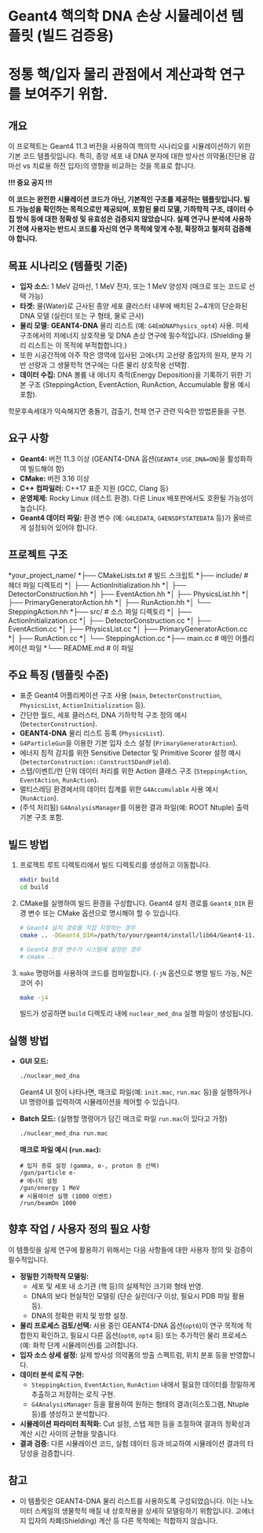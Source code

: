 # Geant4 핵의학 DNA 손상 시뮬레이션 템플릿 (빌드 검증용)

# 정통 핵/입자 물리 관점에서 계산과학 연구를 보여주기 위함.

## 개요

이 프로젝트는 Geant4 11.3 버전을 사용하여 핵의학 시나리오를 시뮬레이션하기 위한 기본 코드 템플릿입니다. 특히, 종양 세포 내 DNA 분자에 대한 방사선 의약품(진단용 감마선 vs 치료용 하전 입자)의 영향을 비교하는 것을 목표로 합니다.

**!!! 중요 공지 !!!**

**이 코드는 완전한 시뮬레이션 코드가 아닌, 기본적인 구조를 제공하는 템플릿입니다. 빌드 가능성을 확인하는 목적으로만 제공되며, 포함된 물리 모델, 기하학적 구조, 데이터 수집 방식 등에 대한 정확성 및 유효성은 검증되지 않았습니다. 실제 연구나 분석에 사용하기 전에 사용자는 반드시 코드를 자신의 연구 목적에 맞게 수정, 확장하고 철저히 검증해야 합니다.**

## 목표 시나리오 (템플릿 기준)

* **입자 소스:** 1 MeV 감마선, 1 MeV 전자, 또는 1 MeV 양성자 (매크로 또는 코드로 선택 가능)
* **타겟:** 물(Water)로 근사된 종양 세포 클러스터 내부에 배치된 2~4개의 단순화된 DNA 모델 (실린더 또는 구 형태, 물로 근사)
* **물리 모델:** **GEANT4-DNA** 물리 리스트 (예: `G4EmDNAPhysics_opt4`) 사용. 미세 구조에서의 저에너지 상호작용 및 DNA 손상 연구에 필수적입니다. (Shielding 물리 리스트는 이 목적에 부적합합니다.)
* 또한 시공간적에 아주 작은 영역에 입사된 고에너지 고선량 중입자의 원자, 분자 기반 선량과 그 생물학적 연구에는 다른 물리 상호작용 선택함.  
* **데이터 수집:** DNA 볼륨 내 에너지 축적(Energy Deposition)을 기록하기 위한 기본 구조 (SteppingAction, EventAction, RunAction, Accumulable 활용 예시 포함).

학문후속세대가 익숙해지면 충돌기, 검출기, 천체 연구 관련 익숙한 방법론들을 구현.

## 요구 사항

* **Geant4:** 버전 11.3 이상 (GEANT4-DNA 옵션(`GEANT4_USE_DNA=ON`)을 활성화하여 빌드해야 함)
* **CMake:** 버전 3.16 이상
* **C++ 컴파일러:** C++17 표준 지원 (GCC, Clang 등)
* **운영체제:** Rocky Linux (테스트 환경). 다른 Linux 배포판에서도 호환될 가능성이 높습니다.
* **Geant4 데이터 파일:** 환경 변수 (예: `G4LEDATA`, `G4ENSDFSTATEDATA` 등)가 올바르게 설정되어 있어야 합니다.

## 프로젝트 구조

*your_project_name/
*├── CMakeLists.txt           # 빌드 스크립트
*├── include/                 # 헤더 파일 디렉토리
*│   ├── ActionInitialization.hh
*│   ├── DetectorConstruction.hh
*│   ├── EventAction.hh
*│   ├── PhysicsList.hh
*│   ├── PrimaryGeneratorAction.hh
*│   ├── RunAction.hh
*│   └── SteppingAction.hh
*├── src/                     # 소스 파일 디렉토리
*│   ├── ActionInitialization.cc
*│   ├── DetectorConstruction.cc
*│   ├── EventAction.cc
*│   ├── PhysicsList.cc
*│   ├── PrimaryGeneratorAction.cc
*│   ├── RunAction.cc
*│   └── SteppingAction.cc
*├── main.cc                  # 메인 어플리케이션 파일
*└── README.md                # 이 파일

## 주요 특징 (템플릿 수준)

* 표준 Geant4 어플리케이션 구조 사용 (`main`, `DetectorConstruction`, `PhysicsList`, `ActionInitialization` 등).
* 간단한 월드, 세포 클러스터, DNA 기하학적 구조 정의 예시 (`DetectorConstruction`).
* **GEANT4-DNA** 물리 리스트 등록 (`PhysicsList`).
* `G4ParticleGun`을 이용한 기본 입자 소스 설정 (`PrimaryGeneratorAction`).
* 에너지 침적 감지를 위한 Sensitive Detector 및 Primitive Scorer 설정 예시 (`DetectorConstruction::ConstructSDandField`).
* 스텝/이벤트/런 단위 데이터 처리를 위한 Action 클래스 구조 (`SteppingAction`, `EventAction`, `RunAction`).
* 멀티스레딩 환경에서의 데이터 집계를 위한 `G4Accumulable` 사용 예시 (`RunAction`).
* (주석 처리됨) `G4AnalysisManager`를 이용한 결과 파일(예: ROOT Ntuple) 출력 기본 구조 포함.

## 빌드 방법

1.  프로젝트 루트 디렉토리에서 빌드 디렉토리를 생성하고 이동합니다.
    ```bash
    mkdir build
    cd build
    ```
2.  CMake를 실행하여 빌드 환경을 구성합니다. Geant4 설치 경로를 `Geant4_DIR` 환경 변수 또는 CMake 옵션으로 명시해야 할 수 있습니다.
    ```bash
    # Geant4 설치 경로를 직접 지정하는 경우
    cmake .. -DGeant4_DIR=/path/to/your/geant4/install/lib64/Geant4-11.3.0

    # Geant4 환경 변수가 시스템에 설정된 경우
    # cmake ..
    ```
3.  `make` 명령어를 사용하여 코드를 컴파일합니다. (`-jN` 옵션으로 병렬 빌드 가능, N은 코어 수)
    ```bash
    make -j4
    ```
    빌드가 성공하면 `build` 디렉토리 내에 `nuclear_med_dna` 실행 파일이 생성됩니다.

## 실행 방법

* **GUI 모드:**
    ```bash
    ./nuclear_med_dna
    ```
    Geant4 UI 창이 나타나면, 매크로 파일(예: `init.mac`, `run.mac` 등)을 실행하거나 UI 명령어를 입력하여 시뮬레이션을 제어할 수 있습니다.

* **Batch 모드:** (실행할 명령어가 담긴 매크로 파일 `run.mac`이 있다고 가정)
    ```bash
    ./nuclear_med_dna run.mac
    ```

    **매크로 파일 예시 (`run.mac`):**
    ```geant4
    # 입자 종류 설정 (gamma, e-, proton 중 선택)
    /gun/particle e-
    # 에너지 설정
    /gun/energy 1 MeV
    # 시뮬레이션 실행 (1000 이벤트)
    /run/beamOn 1000
    ```

## 향후 작업 / 사용자 정의 필요 사항

이 템플릿을 실제 연구에 활용하기 위해서는 다음 사항들에 대한 사용자 정의 및 검증이 필수적입니다.

* **정밀한 기하학적 모델링:**
    * 세포 및 세포 내 소기관 (핵 등)의 실제적인 크기와 형태 반영.
    * DNA의 보다 현실적인 모델링 (단순 실린더/구 이상, 필요시 PDB 파일 활용 등).
    * DNA의 정확한 위치 및 방향 설정.
* **물리 프로세스 검토/선택:** 사용 중인 GEANT4-DNA 옵션(`opt6`)이 연구 목적에 적합한지 확인하고, 필요시 다른 옵션(`opt0`, `opt4` 등) 또는 추가적인 물리 프로세스(예: 화학 단계 시뮬레이션)를 고려합니다.
* **입자 소스 상세 설정:** 실제 방사성 의약품의 방출 스펙트럼, 위치 분포 등을 반영합니다.
* **데이터 분석 로직 구현:**
    * `SteppingAction`, `EventAction`, `RunAction` 내에서 필요한 데이터를 정밀하게 추출하고 저장하는 로직 구현.
    * `G4AnalysisManager` 등을 활용하여 원하는 형태의 결과(히스토그램, Ntuple 등)를 생성하고 분석합니다.
* **시뮬레이션 파라미터 최적화:** Cut 설정, 스텝 제한 등을 조절하여 결과의 정확성과 계산 시간 사이의 균형을 맞춥니다.
* **결과 검증:** 다른 시뮬레이션 코드, 실험 데이터 등과 비교하여 시뮬레이션 결과의 타당성을 검증합니다.

## 참고

* 이 템플릿은 GEANT4-DNA 물리 리스트를 사용하도록 구성되었습니다. 이는 나노미터 스케일의 생물학적 매질 내 상호작용을 상세히 모델링하기 위함입니다. 고에너지 입자의 차폐(Shielding) 계산 등 다른 목적에는 적합하지 않습니다.
